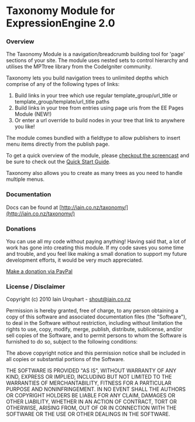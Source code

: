 # Taxonomy Module for ExpressionEngine 2.0

### Overview

The Taxonomy Module is a navigation/breadcrumb building tool for 'page' sections of your site. The module uses nested sets to control hierarchy and utilises the MPTtree library from the CodeIgniter community.

Taxonomy lets you build navigation trees to unlimited depths which comprise of any of the following types of links:

1. Build links in your tree which use regular template_group/url_title or template_group/template/url_title paths
2. Build links in your tree from entries using page uris from the EE Pages Module (NEW!)
3. Or enter a url override to build nodes in your tree that link to anywhere you like!

The module comes bundled with a fieldtype to allow publishers to insert menu items directly from the publish page.

To get a quick overview of the module, please [checkout the screencast](http://vimeo.com/16276505) and be sure to check out the [Quick Start Guide](http://iain.co.nz/taxonomy/quick_start/).

Taxonomy also allows you to create as many trees as you need to handle multiple menus.

### Documentation
Docs can be found at [http://iain.co.nz/taxonomy/](http://iain.co.nz/taxonomy/)

### Donations

You can use all my code without paying anything! Having said that, a lot of work has gone into creating this module. If my code saves you some time and trouble, and you feel like making a small donation to support my future development efforts, it would be very much appreciated.

[Make a donation via PayPal](http://iain.co.nz/donate/)

### License / Disclaimer

Copyright (c) 2010 Iain Urquhart - shout@iain.co.nz

Permission is hereby granted, free of charge, to any person obtaining a copy
of this software and associated documentation files (the "Software"), to deal
in the Software without restriction, including without limitation the rights
to use, copy, modify, merge, publish, distribute, sublicense, and/or sell
copies of the Software, and to permit persons to whom the Software is
furnished to do so, subject to the following conditions:

The above copyright notice and this permission notice shall be included in
all copies or substantial portions of the Software.

THE SOFTWARE IS PROVIDED "AS IS", WITHOUT WARRANTY OF ANY KIND, EXPRESS OR
IMPLIED, INCLUDING BUT NOT LIMITED TO THE WARRANTIES OF MERCHANTABILITY,
FITNESS FOR A PARTICULAR PURPOSE AND NONINFRINGEMENT. IN NO EVENT SHALL THE
AUTHORS OR COPYRIGHT HOLDERS BE LIABLE FOR ANY CLAIM, DAMAGES OR OTHER
LIABILITY, WHETHER IN AN ACTION OF CONTRACT, TORT OR OTHERWISE, ARISING FROM,
OUT OF OR IN CONNECTION WITH THE SOFTWARE OR THE USE OR OTHER DEALINGS IN
THE SOFTWARE.